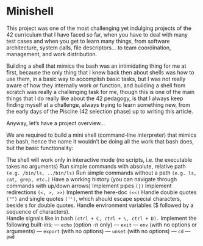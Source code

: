 # Minishell

This project was one of the most challenging yet indulging projects of the 42 curriculum that I have faced so far, when you have to deal with many test cases and when you get to learn many things, from software architecture, system calls, file descriptors… to team coordination, management, and work distribution.

Building a shell that mimics the bash was an intimidating thing for me at first, because the only thing that I knew back then about shells was how to use them, in a basic way to accomplish basic tasks, but I was not really aware of how they internally work or function, and building a shell from scratch was really a challenging task for me, though this is one of the main things that I do really like about the 42 pedagogy, is that I always keep finding myself at a challenge, always trying to learn something new, from the early days of the Piscine (42 selection phase) up to writing this article.

Anyway, let’s have a project overview…

We are required to build a mini shell (command-line interpreter) that mimics the bash, hence the name it wouldn’t be doing all the work that bash does, but the basic functionality:

The shell will work only in interactive mode (no scripts, i.e. the executable takes no arguments)
Run simple commands with absolute, relative path ```(e.g. /bin/ls, ../bin/ls)```
Run simple commands without a path ```(e.g. ls, cat, grep, etc…)```
Have a working history (you can navigate through commands with up/down arrows)
Implement pipes ```(|)```
Implement redirections ```(<, >, >>)```
Implement the here-doc ```(<<)```
Handle double quotes ```("")``` and single quotes ```('')```, which should escape special characters, beside ```$``` for double quotes.
Handle environment variables ($ followed by a sequence of characters).
<br>
Handle signals like in bash ```(ctrl + C, ctrl + \, ctrl + D).```
Implement the following built-ins:
— ```echo``` (option -n only)
— ```exit```
— ```env``` (with no options or arguments)
— ```export``` (with no options)
— ```unset``` (with no options)
— ```cd```
— ``` pwd```

